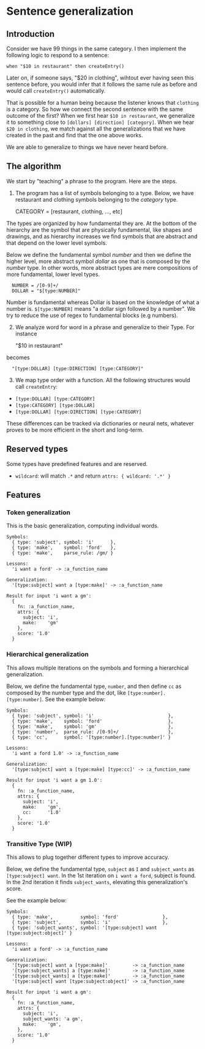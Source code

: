 # Sentence generalization 

## Introduction

Consider we have 99 things in the same category. I then implement the following
logic to respond to a sentence:

    when "$10 in restaurant" then createEntry()

Later on, if someone says, "$20 in clothing", wihtout ever having seen this
sentence before, you would infer that it follows the same rule as before and
would call `createEntry()` automatically.

That is possible for a human being because the listener knows that `clothing`
is a category. So how we connect the second sentence with the same outcome of
the first? When we first hear `$10 in restaurant`, we generalize it to
something close to `[dollars] [direction] [category]`. When we hear
`$20 in clothing`, we match against all the generalizations that we have created
in the past and find that the one above works.

We are able to generalize to things we have never heard before.

## The algorithm

We start by "teaching" a phrase to the program. Here are the steps.

1. The program has a list of symbols belonging to a type. Below, we have
restaurant and clothing symbols belonging to the _category_ type.


      CATEGORY = [restaurant, clothing, ..., etc]

  The types are organized by how fundamental they are. At the bottom of the
  hierarchy are the symbol that are physically fundamental, like shapes and
  drawings, and as hierarchy increases we find symbols that are abstract and
  that depend on the lower level symbols.

  Below we define the fundamental symbol _number_ and then we define the higher
  level, more abstract symbol _dollar_ as one that is composed by the
  _number_ type. In other words, more abstract types are mere compositions of
  more fundamental, lower level types.

      NUMBER = /[0-9]+/
      DOLLAR = "$[type:NUMBER]"

  Number is fundamental whereas Dollar is based on the knowledge of what a
  number is. `$[type:NUMBER]` means "a dollar sign followed by a number". We try
  to reduce the use of regex to fundamental blocks (e.g numbers).

2. We analyze word for word in a phrase and generalize to their Type. For
   instance

      "$10 in restaurant"

  becomes

      "[type:DOLLAR] [type:DIRECTION] [type:CATEGORY]"

3. We map type order with a function. All the following structures would call
   `createEntry`:

  * `[type:DOLLAR] [type:CATEGORY]`
  * `[type:CATEGORY] [type:DOLLAR]`
  * `[type:DOLLAR] [type:DIRECTION] [type:CATEGORY]`

  These differences can be tracked via dictionaries or neural nets, whatever
  proves to be more efficient in the short and long-term.

## Reserved types

Some types have predefined features and are reserved.

* `wildcard`: will match `.*` and return `attrs: { wildcard: '.*' }`

## Features

### Token generalization

This is the basic generalization, computing individual words.

    Symbols:
      { type: 'subject', symbol: 'i'      },
      { type: 'make',    symbol: 'ford'   },
      { type: 'make',    parse_rule: /gm/ }

    Lessons:
      'i want a ford' -> :a_function_name

    Generalization:
      '[type:subject] want a [type:make]' -> :a_function_name

    Result for input 'i want a gm':
      {
        fn: :a_function_name,
        attrs: {
          subject: 'i',
          make:    'gm'
        },
        score: '1.0'
      }

### Hierarchical generalization

This allows multiple iterations on the symbols and forming a hierarchical
generalization.

Below, we define the fundamental type, `number`,  and then define `cc` as
composed by the number type and the dot, like `[type:number].[type:number]`.
See the example below:

    Symbols:
      { type: 'subject', symbol: 'i'                           },
      { type: 'make',    symbol: 'ford'                        },
      { type: 'make',    symbol: 'gm'                          },
      { type: 'number',  parse_rule: /[0-9]+/                  },
      { type: 'cc',      symbol: '[type:number].[type:number]' }

    Lessons:
      'i want a ford 1.0' -> :a_function_name

    Generalization:
      '[type:subject] want a [type:make] [type:cc]' -> :a_function_name

    Result for input 'i want a gm 1.0':
      {
        fn: :a_function_name,
        attrs: {
          subject: 'i',
          make:    'gm',
          cc:      '1.0'
        },
        score: '1.0'
      }

### Transitive Type (WIP)

This allows to plug together different types to improve accuracy.

Below, we define the fundamental type, `subject` as `I` and `subject_wants` as
`[type:subject] want`. In the 1st iteration on `i want a ford`, subject is
found. In the 2nd iteration it finds `subject_wants`, elevating this
generalization's score.

See the example below:

    Symbols:
      { type: 'make',          symbol: 'ford'                },
      { type: 'subject',       symbol: 'i'                   },
      { type: 'subject_wants', symbol: '[type:subject] want [type:subject:object]' }

    Lessons:
      'i want a ford' -> :a_function_name

    Generalization:
      '[type:subject] want a [type:make]'         -> :a_function_name
      '[type:subject_wants] a [type:make]'        -> :a_function_name
      '[type:subject_wants] a [type:make]'        -> :a_function_name
      '[type:subject] want [type:subject:object]' -> :a_function_name

    Result for input 'i want a gm':
      {
        fn: :a_function_name,
        attrs: {
          subject: 'i',
          subject_wants: 'a gm',
          make:    'gm',
        },
        score: '1.0'
      }
